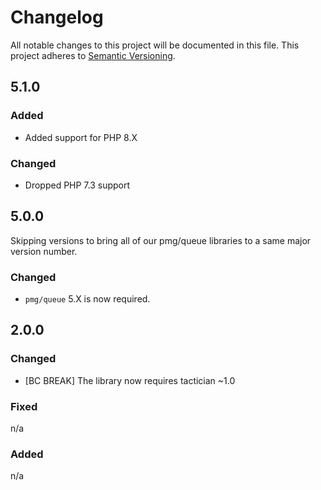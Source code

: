 # Changelog

All notable changes to this project will be documented in this file.
This project adheres to [Semantic Versioning](http://semver.org/).

## 5.1.0

### Added

- Added support for PHP 8.X

### Changed

- Dropped PHP 7.3 support

## 5.0.0

Skipping versions to bring all of our pmg/queue libraries to a same major
version number.

### Changed

- `pmg/queue` 5.X is now required.

## 2.0.0

### Changed

- [BC BREAK] The library now requires tactician ~1.0

### Fixed

n/a

### Added

n/a
